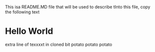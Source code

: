 This isa README.MD file that will be used to describe tInto this file, copy the 
following text

# Hello World
extra line of texxxxt in cloned bit
potato
potato
potato

